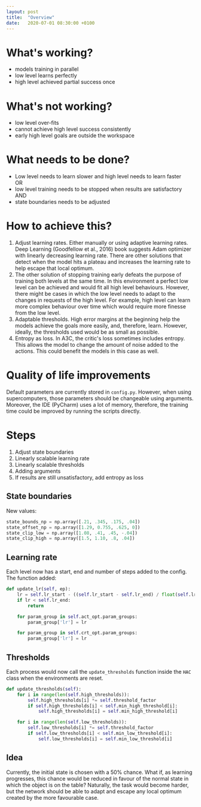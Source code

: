 ```yaml
---
layout: post
title:  "Overview"
date:   2020-07-01 08:30:00 +0100
---
```

# What's working?
- models training in parallel
- low level learns perfectly
- high level achieved partial success once


# What's not working?
- low level over-fits
- cannot achieve high level success consistently
- early high level goals are outside the workspace


# What needs to be done?
- Low level needs to learn slower and high level needs to learn faster  
OR
- low level training needs to be stopped when results are satisfactory  
AND
- state boundaries needs to be adjusted


# How to achieve this?
1. Adjust learning rates. Either manually or using adaptive learning rates. Deep Learning (Goodfellow et al., 2016) book suggests Adam optimizer with linearly decreasing learning rate. There are other solutions that detect when the model hits a plateau and increases the learning rate to help escape that local optimum.  
2. The other solution of stopping training early defeats the purpose of training both levels at the same time. In this environment a perfect low level can be achieved and would fit all high level behaviours. However, there might be cases in which the low level needs to adapt to the changes in requests of the high level. For example, high level can learn more complex behaviour over time which would require more finesse from the low level.  
3. Adaptable thresholds. High error margins at the beginning help the models achieve the goals more easily, and, therefore, learn. However, ideally, the thresholds used would be as small as possible.
4. Entropy as loss. In A3C, the critic's loss sometimes includes entropy. This allows the model to change the amount of noise added to the actions. This could benefit the models in this case as well.


# Quality of life improvements
Default parameters are currently stored in `config.py`. However, when using supercomputers, those parameters should be changeable using arguments. Moreover, the IDE (PyCharm) uses a lot of memory, therefore, the training time could be improved by running the scripts directly.

# Steps
1. Adjust state boundaries
2. Linearly scalable learning rate  
3. Linearly scalable thresholds
4. Adding arguments
5. If results are still unsatisfactory, add entropy as loss

## State boundaries
New values:
~~~ python
state_bounds_np = np.array([.21, .345, .175, .04])
state_offset_np = np.array([1.29, 0.755, .625, 0])
state_clip_low = np.array([1.08, .41, .45, -.04])
state_clip_high = np.array([1.5, 1.10, .8, .04])
~~~

## Learning rate
Each level now has a start, end and number of steps added to the config. The function added:
~~~ python
def update_lr(self, ep):
    lr = self.lr_start - ((self.lr_start - self.lr_end) / float(self.lr_eps)) * ep
    if lr < self.lr_end:
        return

    for param_group in self.act_opt.param_groups:
        param_group['lr'] = lr

    for param_group in self.crt_opt.param_groups:
        param_group['lr'] = lr
~~~

## Thresholds
Each process would now call the `update_thresholds` function inside the `HAC` class when the environments are reset.
~~~ python
def update_thresholds(self):
    for i in range(len(self.high_thresholds)):
        self.high_thresholds[i] *= self.threshold_factor
        if self.high_thresholds[i] < self.min_high_threshold[i]:
            self.high_thresholds[i] = self.min_high_threshold[i]

    for i in range(len(self.low_thresholds)):
        self.low_thresholds[i] *= self.threshold_factor
        if self.low_thresholds[i] < self.min_low_threshold[i]:
            self.low_thresholds[i] = self.min_low_threshold[i]
~~~

## Idea
Currently, the initial state is chosen with a 50% chance. What if, as learning progresses, this chance would be reduced in favour of the normal state in which the object is on the table? Naturally, the task would become harder, but the network should be able to adapt and escape any local optimum created by the more favourable case.